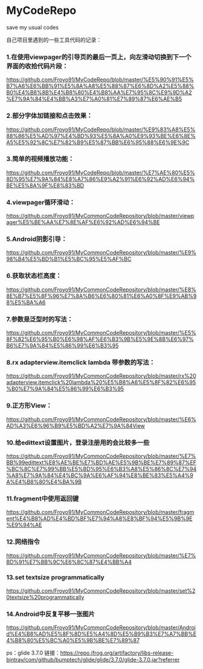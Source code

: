 # MyCodeRepo
save my usual codes

自己项目里遇到的一些工具代码的记录：

### 1.在使用viewpager的引导页的最后一页上，向左滑动切换到下一个界面的收拾代码片段：

https://github.com/Froyo91/MyCodeRepo/blob/master/%E5%90%91%E5%B7%A6%E6%BB%91%E5%8A%A8%E5%88%87%E6%8D%A2%E5%88%B0%E4%B8%8B%E4%B8%80%E4%B8%AA%E7%95%8C%E9%9D%A2%E7%9A%84%E4%BB%A3%E7%A0%81%E7%89%87%E6%AE%B5

### 2.部分字体加链接和点击效果：

https://github.com/Froyo91/MyCodeRepo/blob/master/%E9%83%A8%E5%88%86%E5%AD%97%E4%BD%93%E5%8A%A0%E9%93%BE%E6%8E%A5%E5%92%8C%E7%82%B9%E5%87%BB%E6%95%88%E6%9E%9C

### 3.简单的视频播放功能：

https://github.com/Froyo91/MyCodeRepo/blob/master/%E7%AE%80%E5%8D%95%E7%9A%84%E8%A7%86%E9%A2%91%E6%92%AD%E6%94%BE%E5%8A%9F%E8%83%BD

### 4.viewpager循环滑动：
https://github.com/Froyo91/MyCommonCodeRepository/blob/master/viewpager%E5%BE%AA%E7%8E%AF%E6%92%AD%E6%94%BE

### 5.Android阴影引导：
https://github.com/Froyo91/MyCommonCodeRepository/blob/master/%E9%98%B4%E5%BD%B1%E5%BC%95%E5%AF%BC

### 6.获取状态栏高度：

https://github.com/Froyo91/MyCommonCodeRepository/blob/master/%E8%8E%B7%E5%8F%96%E7%8A%B6%E6%80%81%E6%A0%8F%E9%AB%98%E5%BA%A6

### 7.参数是泛型时的写法：

https://github.com/Froyo91/MyCommonCodeRepository/blob/master/%E5%8F%82%E6%95%B0%E6%98%AF%E6%B3%9B%E5%9E%8B%E6%97%B6%E7%9A%84%E5%86%99%E6%B3%95

### 8.rx adapterview.itemclick lambda 带参数的写法：

https://github.com/Froyo91/MyCommonCodeRepository/blob/master/rx%20adapterview.itemclick%20lambda%20%E5%B8%A6%E5%8F%82%E6%95%B0%E7%9A%84%E5%86%99%E6%B3%95

### 9.正方形View：

https://github.com/Froyo91/MyCommonCodeRepository/blob/master/%E6%AD%A3%E6%96%B9%E5%BD%A2%E7%9A%84View

### 10.给edittext设置图片，登录注册用的会比较多一些

https://github.com/Froyo91/MyCommonCodeRepository/blob/master/%E7%BB%99edittext%E8%AE%BE%E7%BD%AE%E5%9B%BE%E7%89%87%EF%BC%8C%E7%99%BB%E5%BD%95%E6%B3%A8%E5%86%8C%E7%94%A8%E7%9A%84%E4%BC%9A%E6%AF%94%E8%BE%83%E5%A4%9A%E4%B8%80%E4%BA%9B

### 11.fragment中使用返回键

https://github.com/Froyo91/MyCommonCodeRepository/blob/master/fragment%E4%B8%AD%E4%BD%BF%E7%94%A8%E8%BF%94%E5%9B%9E%E9%94%AE

### 12.网络指令

https://github.com/Froyo91/MyCommonCodeRepository/blob/master/%E7%BD%91%E7%BB%9C%E6%8C%87%E4%BB%A4

### 13.set textsize programmatically

https://github.com/Froyo91/MyCommonCodeRepository/blob/master/set%20textsize%20programmatically

### 14.Android中反复平移一张图片

https://github.com/Froyo91/MyCommonCodeRepository/blob/master/Android%E4%B8%AD%E5%8F%8D%E5%A4%8D%E5%B9%B3%E7%A7%BB%E4%B8%80%E5%BC%A0%E5%9B%BE%E7%89%87

ps：glide 3.7.0 链接：https://repo.jfrog.org/artifactory/libs-release-bintray/com/github/bumptech/glide/glide/3.7.0/glide-3.7.0.jar?referrer
